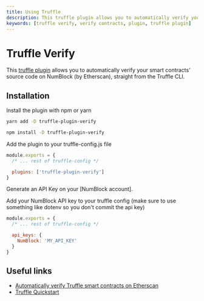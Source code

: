 ```yaml
---
title: Using Truffle
description: This truffle plugin allows you to automatically verify your smart contracts' source code on NumBlock, straight from the Truffle CLI.
keywords: [truffle verify, verify contracts, plugin, truffle plugin] 
---
```


# Truffle Verify

This [truffle plugin](https://www.npmjs.com/package/truffle-plugin-verify) allows you to automatically verify your smart contracts' source code on NumBlock (by Etherscan), straight from the Truffle CLI.

## Installation

Install the plugin with npm or yarn

<Tabs groupId="package-manager">
<TabItem value="yarn" label="yarn">

```bash
yarn add -D truffle-plugin-verify
```
</TabItem>

<TabItem value="npm" label="npm">

```bash
npm install -D truffle-plugin-verify
```
</TabItem>
</Tabs>

Add the plugin to your truffle-config.js file

```js
module.exports = {
  /* ... rest of truffle-config */

  plugins: ['truffle-plugin-verify']
}
```

Generate an API Key on your [NumBlock account].

Add your NumBlock API key to your truffle config (make sure to use something like dotenv so you don't commit the api key)

```js
module.exports = {
  /* ... rest of truffle-config */

  api_keys: {
    NumBlock: 'MY_API_KEY'
  }
}
```

## Useful links

- [Automatically verify Truffle smart contracts on Etherscan](https://kalis.me/verify-truffle-smart-contracts-etherscan/)
- [Truffle Quickstart](https://trufflesuite.com/docs/truffle/quickstart/)